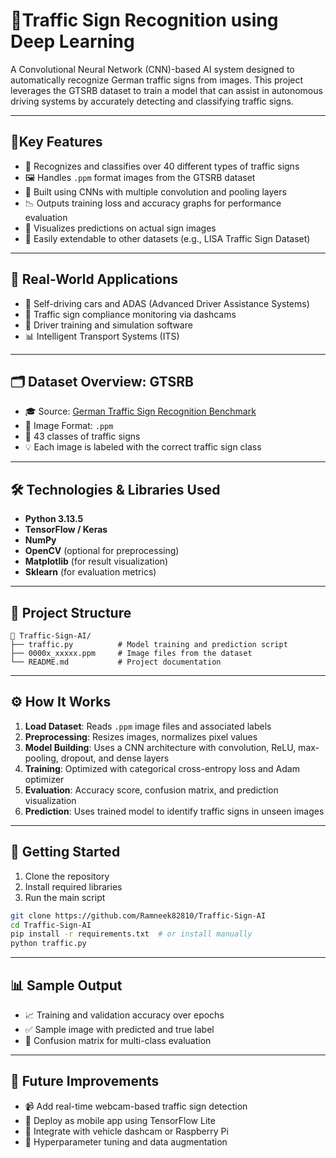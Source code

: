 # 🚦Traffic Sign Recognition using Deep Learning

A Convolutional Neural Network (CNN)-based AI system designed to automatically recognize German traffic signs from images. This project leverages the GTSRB dataset to train a model that can assist in autonomous driving systems by accurately detecting and classifying traffic signs.

---

## 🧠Key Features

- 🧾 Recognizes and classifies over 40 different types of traffic signs
- 🖼️ Handles `.ppm` format images from the GTSRB dataset
- 🧠 Built using CNNs with multiple convolution and pooling layers
- 📉 Outputs training loss and accuracy graphs for performance evaluation
- 📌 Visualizes predictions on actual sign images
- 🔁 Easily extendable to other datasets (e.g., LISA Traffic Sign Dataset)

---

## 🎯 Real-World Applications

- 🚗 Self-driving cars and ADAS (Advanced Driver Assistance Systems)
- 📸 Traffic sign compliance monitoring via dashcams
- 🧠 Driver training and simulation software
- 📊 Intelligent Transport Systems (ITS)

---

## 🗂️ Dataset Overview: GTSRB

- 🎓 Source: [German Traffic Sign Recognition Benchmark](https://benchmark.ini.rub.de/gtsrb_news.html)
- 📁 Image Format: `.ppm`
- 🔢 43 classes of traffic signs
- 💡 Each image is labeled with the correct traffic sign class

---

## 🛠️ Technologies & Libraries Used

- **Python 3.13.5**
- **TensorFlow / Keras**
- **NumPy**
- **OpenCV** (optional for preprocessing)
- **Matplotlib** (for result visualization)
- **Sklearn** (for evaluation metrics)

---

## 📂 Project Structure

```
📁 Traffic-Sign-AI/
├── traffic.py          # Model training and prediction script
├── 0000x_xxxxx.ppm     # Image files from the dataset
└── README.md           # Project documentation
```

---

## ⚙️ How It Works

1. **Load Dataset**: Reads `.ppm` image files and associated labels
2. **Preprocessing**: Resizes images, normalizes pixel values
3. **Model Building**: Uses a CNN architecture with convolution, ReLU, max-pooling, dropout, and dense layers
4. **Training**: Optimized with categorical cross-entropy loss and Adam optimizer
5. **Evaluation**: Accuracy score, confusion matrix, and prediction visualization
6. **Prediction**: Uses trained model to identify traffic signs in unseen images

---

## 🚀 Getting Started

1. Clone the repository  
2. Install required libraries  
3. Run the main script

```bash
git clone https://github.com/Ramneek82810/Traffic-Sign-AI
cd Traffic-Sign-AI
pip install -r requirements.txt  # or install manually
python traffic.py
```

---

## 📊 Sample Output

- 📈 Training and validation accuracy over epochs
- ✅ Sample image with predicted and true label
- 🔁 Confusion matrix for multi-class evaluation

---

## 🔮 Future Improvements

- 📹 Add real-time webcam-based traffic sign detection
- 📱 Deploy as mobile app using TensorFlow Lite
- 🎥 Integrate with vehicle dashcam or Raspberry Pi
- 🧪 Hyperparameter tuning and data augmentation


